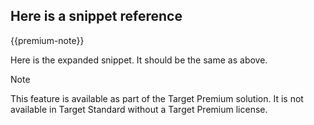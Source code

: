## Here is a snippet reference

{{premium-note}}

Here is the expanded snippet.  It should be the same as above.

>[!NOTE]
>
>This feature is available as part of the Target Premium solution. It is not available in Target Standard without a Target Premium license.
